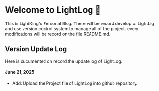 # Welcome to LightLog 👋
This is LightKing's Personal Blog.
There will be record develop of LightLig and use version control system to manage all of the project. every modifications will be record on the file README.md.

## Version Update Log
Here is ducumented on record the update log of LightLog.

<!--请在此处换行插入更新日志-->

#### June 21, 2025
- Add: Upload the Project file of LightLog into github repository.
